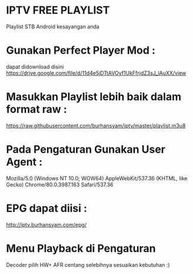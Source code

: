 # IPTV FREE PLAYLIST
Playlist STB Android kesayangan anda 

# Gunakan Perfect Player Mod : 
dapat didownload disini 
https://drive.google.com/file/d/11d4e5jDTtAVOyf1UkFfrjdZ3sJ_lAuXX/view

# Masukkan Playlist lebih baik dalam format raw : 
https://raw.githubusercontent.com/burhansyam/iptv/master/playlist.m3u8

# Pada Pengaturan Gunakan User Agent :

Mozilla/5.0 (Windows NT 10.0; WOW64) AppleWebKit/537.36 (KHTML, like Gecko) Chrome/80.0.3987.163 Safari/537.36

# EPG dapat diisi :

http://iptv.burhansyam.com/epg/

# Menu Playback di Pengaturan
Decoder pilih HW+
AFR centang
selebihnya sesuaikan kebutuhan :)

